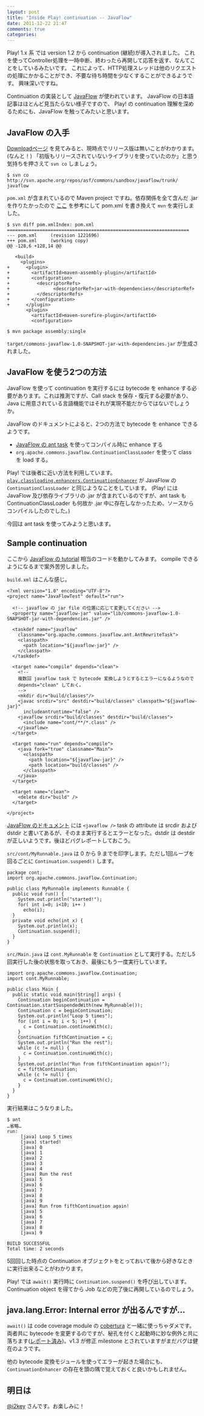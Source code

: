 ```yaml
---
layout: post
title: "Inside Play! continuation -- JavaFlow"
date: 2011-12-22 21:47
comments: true
categories: 
---
```


Play! 1.x 系 では version 1.2 から continuation (継続)が導入されました。
これを使ってController処理を一時中断、終わったら再開して応答を返す、なんてことをしているみたいです。
これによって、HTTP処理スレッドは他のリクエストの処理にかかることができ、不要な待ち時間を少なくすることができるようです。
興味深いですね。

Continuation の実装として [JavaFlow](http://commons.apache.org/sandbox/javaflow/) が使われています。
JavaFlow の日本語記事はほとんど見当たらない様子ですので、 Play! の continuation 理解を深めるためにも、JavaFlow を触ってみたいと思います。

## JavaFlow の入手

[Downloadページ](http://commons.apache.org/sandbox/javaflow/downloads.html)
を見てみると、現時点でリリース版は無いことがわかります。(なんと！)
「初版もリリースされていないライブラリを使っていたのか」と思う気持ちを押さえて `svn co` しましょう。

    $ svn co http://svn.apache.org/repos/asf/commons/sandbox/javaflow/trunk/ javaflow

`pom.xml` が含まれているので Maven project ですね。依存関係を全て含んだ .jar を作りたかったので
[ここ](http://stackoverflow.com/questions/574594/how-can-i-create-an-executable-jar-with-dependencies-using-maven)
を参考にして pom.xml を書き換えて `mvn` を実行しました。

	$ svn diff pom.xmlIndex: pom.xml
	===================================================================
	--- pom.xml     (revision 1221696)
	+++ pom.xml     (working copy)
	@@ -128,6 +128,14 @@
	 
	   <build>
	     <plugins>
	+      <plugin>
	+        <artifactId>maven-assembly-plugin</artifactId>
	+        <configuration>
	+          <descriptorRefs>
	+                <descriptorRef>jar-with-dependencies</descriptorRef>
	+          </descriptorRefs>
	+        </configuration>
	+      </plugin>
	       <plugin>     
	         <artifactId>maven-surefire-plugin</artifactId>
	         <configuration>

    $ mvn package assembly:single

`target/commons-javaflow-1.0-SNAPSHOT-jar-with-dependencies.jar` が生成されました。


## JavaFlow を使う2つの方法
JavaFlow を使って continuation を実行するには bytecode を enhance する必要があります。これは推測ですが、Call stack を保存・復元する必要があり、Java に用意されている言語機能ではそれが実現不能だからではないでしょうか。

JavaFlow のドキュメントによると、2つの方法で bytecode を enhance できるようです。

* [JavaFlow の ant task](http://commons.apache.org/sandbox/javaflow/antTask.html) を使ってコンパイル時に enhance する
* `org.apache.commons.javaflow.ContinuationClassLoader` を使って class を load する。

Play! では後者に近い方法を利用しています。
[`play.classloading.enhancers.ContinuationEnhancer`](https://github.com/playframework/play/blob/master/framework/src/play/classloading/enhancers/ContinuationEnhancer.java) が JavaFlow  の `ContinuationClassLoader` と同じようなことをしています。
(Play! には JavaFlow 及び依存ライブラリの .jar が含まれているのですが、ant task も ContinuationClassLoader も何故か .jar 中に存在しなかったため、ソースからコンパイルしたのでした。)

今回は ant task を使ってみようと思います。

## Sample continuation
ここから [JavaFlow の tutorial](http://commons.apache.org/sandbox/javaflow/tutorial.html) 相当のコードを動かしてみます。
compile できるようになるまで案外苦労しました。

`build.xml` はこんな感じ。

    <?xml version="1.0" encoding="UTF-8"?>
    <project name="JavaFlowTest" default="run">
    
      <!-- javaflow の jar file の位置に応じて変更してください -->
      <property name="javaflow-jar" value="lib/commons-javaflow-1.0-SNAPSHOT-jar-with-dependencies.jar" />
    
      <taskdef name="javaflow"
        classname="org.apache.commons.javaflow.ant.AntRewriteTask">
        <classpath>
          <path location="${javaflow-jar}" />
        </classpath>
      </taskdef>
    
      <target name="compile" depends="clean">
        <!--
        複数回 javaflow task で bytecode 変換しようとするとエラーになるようなので
        depends="clean" しておく。
        -->
        <mkdir dir="build/classes"/>
        <javac srcdir="src" destdir="build/classes" classpath="${javaflow-jar}"
          includeantruntime="false" />
        <javaflow srcdir="build/classes" destdir="build/classes">
          <include name="cont/**/*.class" />
        </javaflow>
      </target>
    
      <target name="run" depends="compile">
        <java fork="true" classname="Main">
          <classpath>
            <path location="${javaflow-jar}" />
            <path location="build/classes" />
          </classpath>
        </java>
      </target>
    
      <target name="clean">
        <delete dir="build" />
      </target>
    
    </project>


[JavaFlow のドキュメント](http://commons.apache.org/sandbox/javaflow/antTask.html)
には `<javaflow />` task の attribute は srcdir および dstdir と書いてあるが、そのまま実行するとエラーとなった。dstdir は destdir が正しいようです。後ほどバグレポートしておこう。

`src/cont/MyRunnable.java` は 0 から 9 までを印字します。ただし1回ループを回るごとに `Continuation.suspend()` します。

    package cont;
    import org.apache.commons.javaflow.Continuation;
    
    public class MyRunnable implements Runnable {
      public void run() {
        System.out.println("started!");
        for( int i=0; i<10; i++ )
          echo(i);
      }
      private void echo(int x) {
        System.out.println(x);
        Continuation.suspend();
      }
    }

`src/Main.java` は `cont.MyRunnable` を `Continuation` として実行する。ただし5回実行した後の状態を取っておき、最後にもう一度実行しています。

    import org.apache.commons.javaflow.Continuation;
    import cont.MyRunnable;
    
    public class Main {
      public static void main(String[] args) {
        Continuation beginContinuation = Continuation.startSuspendedWith(new MyRunnable());
        Continuation c = beginContinuation;
        System.out.println("Loop 5 times");
        for (int i = 0; i < 5; i++) {
          c = Continuation.continueWith(c);
        }
        Continuation fifthContinuation = c;
        System.out.println("Run the rest");
        while (c != null) {
          c = Continuation.continueWith(c);
        }
        System.out.println("Run from fifthContinuation again!");
        c = fifthContinuation;
        while (c != null) {
          c = Continuation.continueWith(c);
        }
      }
    }

実行結果はこうなりました。

    $ ant
    …省略…
    run: 
         [java] Loop 5 times
         [java] started!
         [java] 0
         [java] 1
         [java] 2
         [java] 3
         [java] 4
         [java] Run the rest
         [java] 5
         [java] 6
         [java] 7
         [java] 8
         [java] 9
         [java] Run from fifthContinuation again!
         [java] 5
         [java] 6
         [java] 7
         [java] 8
         [java] 9
    
    BUILD SUCCESSFUL
    Total time: 2 seconds

5回回した時点の Continuation オブジェクトをとっておいて後から好きなときに実行出来ることがわかります。

Play! では `await()` 実行時に `Continuation.suspend()` を呼び出しています。
Continuation object を得てから Job などの完了後に再開しているのでしょう。

## java.lang.Error: Internal error が出るんですが…

`await()` は code coverage module の [cobertura](http://www.playframework.org/modules/cobertura) と一緒に使っちゃダメです。
両者共に bytecode を変更するのですが、秘孔を付くと起動時に妙な例外と共に落ちます([レポート済み](https://play.lighthouseapp.com/projects/57987/tickets/1189-continuationenhancer-causes-javalangerror-internal-error-with-cobertura))。v1.3 が修正 milestone とされていますがまだバグは健在のようです。

他の bytecode 変換モジュールを使ってエラーが起きた場合にも、`ContinuationEnhancer` の存在を頭の隅で覚えておくと良いかもしれません。

## 明日は
[@i2key](https://twitter.com/#!/i2key) さんです。お楽しみに！
